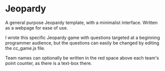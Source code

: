 # Jeopardy

A general purpose Jeopardy template, with a minimalist interface. Written as a webpage for ease of use.

I wrote this specific Jeopardy game with questions targeted at a beginning programmer audience, but the questions can easily be changed by editing the cc_game.js file. 

Team names can optionally be written in the red space above each team's point counter, as there is a text-box there.
